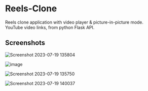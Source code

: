 
# Reels-Clone

Reels clone application with video player & picture-in-picture mode. YouTube video links, from python Flask API. 


## Screenshots


![Screenshot 2023-07-19 135804](https://github.com/shuklansh/Reels-Clone/assets/89148178/4f65a373-0549-4e20-afce-0f96475ed752)

![image](https://github.com/shuklansh/Reels-Clone/assets/89148178/333642c1-2ef3-4b77-9cab-4c617475f42d)

![Screenshot 2023-07-19 135750](https://github.com/shuklansh/Reels-Clone/assets/89148178/b4951314-8661-4015-907e-e2f11fd9e70a)

![Screenshot 2023-07-19 140037](https://github.com/shuklansh/Reels-Clone/assets/89148178/7ea7ef55-5521-4e74-b4fe-472d01fbd763)
